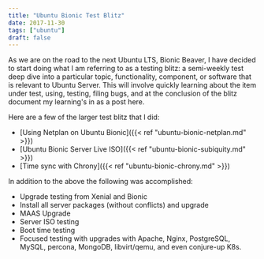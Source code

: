 ```yaml
---
title: "Ubuntu Bionic Test Blitz"
date: 2017-11-30
tags: ["ubuntu"]
draft: false
---
```


As we are on the road to the next Ubuntu LTS, Bionic Beaver, I have decided to start doing what I am referring to as a testing blitz: a semi-weekly test deep dive into a particular topic, functionality, component, or software that is relevant to Ubuntu Server. This will involve quickly learning about the item under test, using, testing, filing bugs, and at the conclusion of the blitz document my learning's in as a post here.

Here are a few of the larger test blitz that I did:

* [Using Netplan on Ubuntu Bionic]({{< ref "ubuntu-bionic-netplan.md" >}})
* [Ubuntu Bionic Server Live ISO]({{< ref "ubuntu-bionic-subiquity.md" >}})
* [Time sync with Chrony]({{< ref "ubuntu-bionic-chrony.md" >}})

In addition to the above the following was accomplished:

* Upgrade testing from Xenial and Bionic
* Install all server packages (without conflicts) and upgrade
* MAAS Upgrade
* Server ISO testing
* Boot time testing
* Focused testing with upgrades with Apache, Nginx, PostgreSQL, MySQL, percona, MongoDB, libvirt/qemu, and even conjure-up K8s.
